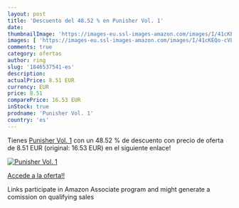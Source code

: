 ```yaml
---
layout: post
title: 'Descuento del 48.52 % en Punisher Vol. 1'
date: 
thumbnailImage: 'https://images-eu.ssl-images-amazon.com/images/I/41cKEQo-cVL._SL200_.jpg'
images: [ 'https://images-eu.ssl-images-amazon.com/images/I/41cKEQo-cVL._SL200_.jpg' ]
comments: true
category: ofertas
author: ring
slug: '1846537541-es'
description:
actualPrice: 8.51 EUR
currency: EUR
price: 8.51
comparePrice: 16.53 EUR
inStock: true
prodname: 'Punisher Vol. 1'
country: 'es'
---
```


Tienes [Punisher Vol. 1](https://www.amazon.es/dp/1846537541/?tag=tolees-21) con un 48.52 % de descuento con precio de oferta de 8.51 EUR (original: 16.53 EUR) en el siguiente enlace!

[![Punisher Vol. 1](https://images-eu.ssl-images-amazon.com/images/I/41cKEQo-cVL._SL200_.jpg)](https://www.amazon.es/dp/1846537541/?tag=tolees-21)

[Accede a la oferta!!](https://www.amazon.es/dp/1846537541/?tag=tolees-21)

Links participate in Amazon Associate program and might generate a comission on qualifying sales


